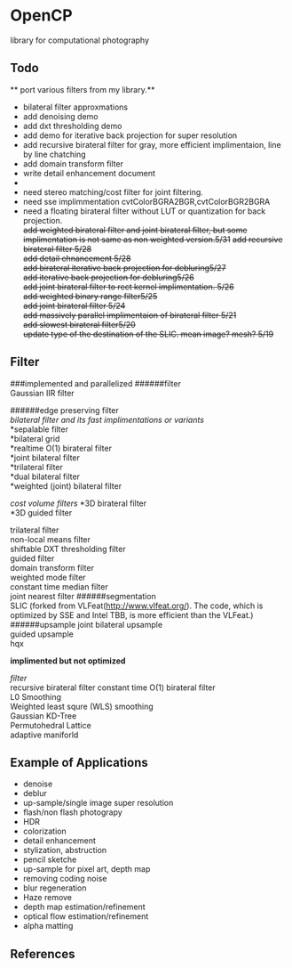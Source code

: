 OpenCP
======
library for computational photography

Todo
----
** port various filters from my library.**  
* bilateral filter approxmations   
* add denoising demo  
* add dxt thresholding demo  
* add demo for iterative back projection for super resolution  
* add recursive birateral filter for gray, more efficient implimentaion, line by line chatching    
* add domain transform filter  
* write detail enhancement document
* 
* need stereo matching/cost filter for joint filtering.    
* need sse implimmentation cvtColorBGRA2BGR,cvtColorBGR2BGRA  
* need a floating birateral filter without LUT or quantization for back projection.  
~~add weighted birateral filter and joint birateral filter, but some implimentation is not same as non weighted version.5/31~~
~~add recursive birateral filter 5/28~~  
~~add detail ehnancement 5/28~~  
~~add birateral iterative back projection for debluring5/27~~  
~~add iterative back projection for debluring5/26~~  
~~add joint birateral filter to rect kernel implimentation. 5/26~~    
~~add weighted binary range filter5/25~~    
~~add joint birateral filter 5/24~~    
~~add massively parallel implimentaion of birateral filter 5/21~~    
~~add slowest birateral filter5/20~~  
~~update type of the destination of the SLIC. mean image? mesh? 5/19~~


Filter
------
###implemented and parallelized
######filter   
  Gaussian IIR filter  

######edge preserving filter  
  *bilateral filter and its fast implimentations or variants*  
      *sepalable filter  
      *bilateral grid  
      *realtime O(1) birateral filter  
      *joint bilateral filter  
      *trilateral filter  
      *dual bilateral filter  
      *weighted (joint) bilateral filter  
    
  *cost volume filters*
   *3D birateral filter  
   *3D guided filter    
  
  trilateral filter  
  non-local means filter  
  shiftable DXT thresholding filter  
  guided filter  
  domain transform filter  
  weighted mode filter  
  constant time median filter  
  joint nearest filter
######segmentation  
  SLIC  (forked from VLFeat(http://www.vlfeat.org/). The code, which is optimized by SSE and Intel TBB, is more efficient than the VLFeat.)
######upsample
  joint bilateral upsample  
  guided upsample  
  hqx  
  
**implimented but not optimized**  

*filter*  
  recursive birateral filter
  constant time O(1) birateral filter  
  L0 Smoothing  
  Weighted least squre (WLS) smoothing  
  Gaussian KD-Tree  
  Permutohedral Lattice  
  adaptive maniforld    

**Example of Applications**
-----------
  + denoise   
  + deblur  
  + up-sample/single image super resolution  
  + flash/non flash photograpy  
  + HDR  
  + colorization  
  + detail enhancement  
  + stylization, abstruction  
  + pencil sketche  
  + up-sample for pixel art, depth map  
  + removing coding noise  
  + blur regeneration  
  + Haze remove  
  + depth map estimation/refinement  
  + optical flow estimation/refinement      
  + alpha matting  

References
----------
